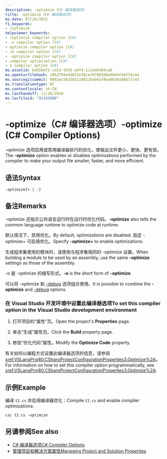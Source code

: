 ```yaml
---
description: -optimize（C# 编译器选项）
title: -optimize（C# 编译器选项）
ms.date: 07/20/2015
f1_keywords:
- /optimize
helpviewer_keywords:
- /optimize compiler option [C#]
- -o compiler option [C#]
- optimize compiler option [C#]
- /o compiler option [C#]
- -optimize compiler option [C#]
- compiler optimization [C#]
- o compiler option [C#]
ms.assetid: 6dd5b6f2-cd1d-4593-a9f4-1c2ed9404ca0
ms.openlocfilehash: 1862794e4d823e38ce19780300a0b04f4e57dc44
ms.sourcegitcommit: 0802ac583585110022beb6af8ea0b39188b77c43
ms.translationtype: HT
ms.contentlocale: zh-CN
ms.lasthandoff: 11/26/2020
ms.locfileid: "91193980"
---
```

# <a name="-optimize-c-compiler-options"></a><span data-ttu-id="1f141-103">-optimize（C# 编译器选项）</span><span class="sxs-lookup"><span data-stu-id="1f141-103">-optimize (C# Compiler Options)</span></span>

<span data-ttu-id="1f141-104">-optimize 选项启用或禁用编译器执行的优化，使输出文件更小、更快、更有效。</span><span class="sxs-lookup"><span data-stu-id="1f141-104">The **-optimize** option enables or disables optimizations performed by the compiler to make your output file smaller, faster, and more efficient.</span></span>  
  
## <a name="syntax"></a><span data-ttu-id="1f141-105">语法</span><span class="sxs-lookup"><span data-stu-id="1f141-105">Syntax</span></span>  
  
```console  
-optimize[+ | -]  
```  
  
## <a name="remarks"></a><span data-ttu-id="1f141-106">备注</span><span class="sxs-lookup"><span data-stu-id="1f141-106">Remarks</span></span>  

 <span data-ttu-id="1f141-107">-optimize 还指示公共语言运行时在运行时优化代码。</span><span class="sxs-lookup"><span data-stu-id="1f141-107">**-optimize** also tells the common language runtime to optimize code at runtime.</span></span>  
  
 <span data-ttu-id="1f141-108">默认情况下，禁用优化。</span><span class="sxs-lookup"><span data-stu-id="1f141-108">By default, optimizations are disabled.</span></span> <span data-ttu-id="1f141-109">指定 -optimize+ 可启用优化。</span><span class="sxs-lookup"><span data-stu-id="1f141-109">Specify **-optimize+** to enable optimizations.</span></span>  
  
 <span data-ttu-id="1f141-110">生成程序集使用的模块时，请使用与程序集相同的 -optimize 设置。</span><span class="sxs-lookup"><span data-stu-id="1f141-110">When building a module to be used by an assembly, use the same **-optimize** settings as those of the assembly.</span></span>  
  
 <span data-ttu-id="1f141-111">-o 是 -optimize 的缩写形式。</span><span class="sxs-lookup"><span data-stu-id="1f141-111">**-o** is the short form of **-optimize**.</span></span>  
  
 <span data-ttu-id="1f141-112">可以将 -optimize 和 [-debug](./debug-compiler-option.md) 选项组合使用。</span><span class="sxs-lookup"><span data-stu-id="1f141-112">It is possible to combine the **-optimize** and [-debug](./debug-compiler-option.md) options.</span></span>  
  
### <a name="to-set-this-compiler-option-in-the-visual-studio-development-environment"></a><span data-ttu-id="1f141-113">在 Visual Studio 开发环境中设置此编译器选项</span><span class="sxs-lookup"><span data-stu-id="1f141-113">To set this compiler option in the Visual Studio development environment</span></span>  
  
1. <span data-ttu-id="1f141-114">打开项目的“属性”页。</span><span class="sxs-lookup"><span data-stu-id="1f141-114">Open the project's **Properties** page.</span></span>  
  
2. <span data-ttu-id="1f141-115">单击“生成”属性页。</span><span class="sxs-lookup"><span data-stu-id="1f141-115">Click the **Build** property page.</span></span>  
  
3. <span data-ttu-id="1f141-116">修改“优化代码”属性。</span><span class="sxs-lookup"><span data-stu-id="1f141-116">Modify the **Optimize Code** property.</span></span>  
  
 <span data-ttu-id="1f141-117">有关如何以编程方式设置此编译器选项的信息，请参阅 <xref:VSLangProj80.CSharpProjectConfigurationProperties3.Optimize%2A>。</span><span class="sxs-lookup"><span data-stu-id="1f141-117">For information on how to set this compiler option programmatically, see <xref:VSLangProj80.CSharpProjectConfigurationProperties3.Optimize%2A>.</span></span>  
  
## <a name="example"></a><span data-ttu-id="1f141-118">示例</span><span class="sxs-lookup"><span data-stu-id="1f141-118">Example</span></span>  

 <span data-ttu-id="1f141-119">编译 `t2.cs` 并启用编译器优化：</span><span class="sxs-lookup"><span data-stu-id="1f141-119">Compile `t2.cs` and enable compiler optimizations:</span></span>  
  
```console  
csc t2.cs -optimize  
```  
  
## <a name="see-also"></a><span data-ttu-id="1f141-120">另请参阅</span><span class="sxs-lookup"><span data-stu-id="1f141-120">See also</span></span>

- [<span data-ttu-id="1f141-121">C# 编译器选项</span><span class="sxs-lookup"><span data-stu-id="1f141-121">C# Compiler Options</span></span>](./index.md)
- [<span data-ttu-id="1f141-122">管理项目和解决方案属性</span><span class="sxs-lookup"><span data-stu-id="1f141-122">Managing Project and Solution Properties</span></span>](/visualstudio/ide/managing-project-and-solution-properties)
